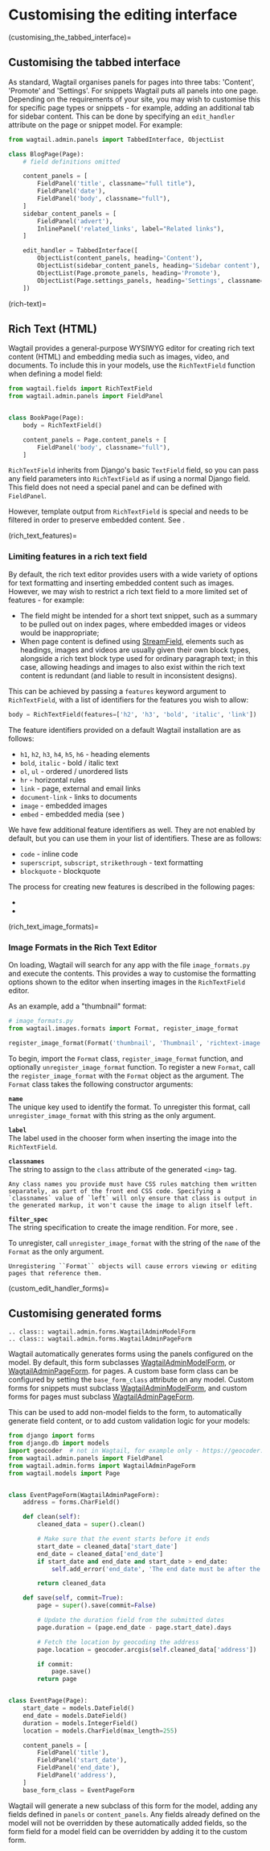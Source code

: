 # Customising the editing interface

(customising_the_tabbed_interface)=

## Customising the tabbed interface

As standard, Wagtail organises panels for pages into three tabs: 'Content', 'Promote' and 'Settings'. For snippets Wagtail puts all panels into one page. Depending on the requirements of your site, you may wish to customise this for specific page types or snippets - for example, adding an additional tab for sidebar content. This can be done by specifying an `edit_handler` attribute on the page or snippet model. For example:

```python
from wagtail.admin.panels import TabbedInterface, ObjectList

class BlogPage(Page):
    # field definitions omitted

    content_panels = [
        FieldPanel('title', classname="full title"),
        FieldPanel('date'),
        FieldPanel('body', classname="full"),
    ]
    sidebar_content_panels = [
        FieldPanel('advert'),
        InlinePanel('related_links', label="Related links"),
    ]

    edit_handler = TabbedInterface([
        ObjectList(content_panels, heading='Content'),
        ObjectList(sidebar_content_panels, heading='Sidebar content'),
        ObjectList(Page.promote_panels, heading='Promote'),
        ObjectList(Page.settings_panels, heading='Settings', classname="settings"),
    ])
```

(rich-text)=

## Rich Text (HTML)

Wagtail provides a general-purpose WYSIWYG editor for creating rich text content (HTML) and embedding media such as images, video, and documents. To include this in your models, use the `RichTextField` function when defining a model field:

```python
from wagtail.fields import RichTextField
from wagtail.admin.panels import FieldPanel


class BookPage(Page):
    body = RichTextField()

    content_panels = Page.content_panels + [
        FieldPanel('body', classname="full"),
    ]
```

`RichTextField` inherits from Django's basic `TextField` field, so you can pass any field parameters into `RichTextField` as if using a normal Django field. This field does not need a special panel and can be defined with `FieldPanel`.

However, template output from `RichTextField` is special and needs to be filtered in order to preserve embedded content. See [](rich_text_filter).

(rich_text_features)=

### Limiting features in a rich text field

By default, the rich text editor provides users with a wide variety of options for text formatting and inserting embedded content such as images. However, we may wish to restrict a rich text field to a more limited set of features - for example:

-   The field might be intended for a short text snippet, such as a summary to be pulled out on index pages, where embedded images or videos would be inappropriate;
-   When page content is defined using [StreamField](../../topics/streamfield), elements such as headings, images and videos are usually given their own block types, alongside a rich text block type used for ordinary paragraph text; in this case, allowing headings and images to also exist within the rich text content is redundant (and liable to result in inconsistent designs).

This can be achieved by passing a `features` keyword argument to `RichTextField`, with a list of identifiers for the features you wish to allow:

```python
body = RichTextField(features=['h2', 'h3', 'bold', 'italic', 'link'])
```

The feature identifiers provided on a default Wagtail installation are as follows:

-   `h1`, `h2`, `h3`, `h4`, `h5`, `h6` - heading elements
-   `bold`, `italic` - bold / italic text
-   `ol`, `ul` - ordered / unordered lists
-   `hr` - horizontal rules
-   `link` - page, external and email links
-   `document-link` - links to documents
-   `image` - embedded images
-   `embed` - embedded media (see [](embedded_content))

We have few additional feature identifiers as well. They are not enabled by default, but you can use them in your list of identifiers. These are as follows:

-   `code` - inline code
-   `superscript`, `subscript`, `strikethrough` - text formatting
-   `blockquote` - blockquote

The process for creating new features is described in the following pages:

-   [](../../extending/rich_text_internals)
-   [](../../extending/extending_draftail)

(rich_text_image_formats)=

### Image Formats in the Rich Text Editor

On loading, Wagtail will search for any app with the file `image_formats.py` and execute the contents. This provides a way to customise the formatting options shown to the editor when inserting images in the `RichTextField` editor.

As an example, add a "thumbnail" format:

```python
# image_formats.py
from wagtail.images.formats import Format, register_image_format

register_image_format(Format('thumbnail', 'Thumbnail', 'richtext-image thumbnail', 'max-120x120'))
```

To begin, import the `Format` class, `register_image_format` function, and optionally `unregister_image_format` function. To register a new `Format`, call the `register_image_format` with the `Format` object as the argument. The `Format` class takes the following constructor arguments:

**`name`**  
The unique key used to identify the format. To unregister this format, call `unregister_image_format` with this string as the only argument.

**`label`**  
The label used in the chooser form when inserting the image into the `RichTextField`.

**`classnames`**  
The string to assign to the `class` attribute of the generated `<img>` tag.

```{note}
Any class names you provide must have CSS rules matching them written separately, as part of the front end CSS code. Specifying a `classnames` value of `left` will only ensure that class is output in the generated markup, it won't cause the image to align itself left.
```

**`filter_spec`**  
The string specification to create the image rendition. For more, see [](image_tag).

To unregister, call `unregister_image_format` with the string of the `name` of the `Format` as the only argument.

```{warning}
Unregistering ``Format`` objects will cause errors viewing or editing pages that reference them.
```

(custom_edit_handler_forms)=

## Customising generated forms

```{eval-rst}
.. class:: wagtail.admin.forms.WagtailAdminModelForm
.. class:: wagtail.admin.forms.WagtailAdminPageForm
```

Wagtail automatically generates forms using the panels configured on the model.
By default, this form subclasses [WagtailAdminModelForm](wagtail.admin.forms.WagtailAdminModelForm),
or [WagtailAdminPageForm](wagtail.admin.forms.WagtailAdminPageForm). for pages.
A custom base form class can be configured by setting the `base_form_class` attribute on any model.
Custom forms for snippets must subclass [WagtailAdminModelForm](wagtail.admin.forms.WagtailAdminModelForm),
and custom forms for pages must subclass [WagtailAdminPageForm](wagtail.admin.forms.WagtailAdminPageForm).

This can be used to add non-model fields to the form, to automatically generate field content,
or to add custom validation logic for your models:

```python
from django import forms
from django.db import models
import geocoder  # not in Wagtail, for example only - https://geocoder.readthedocs.io/
from wagtail.admin.panels import FieldPanel
from wagtail.admin.forms import WagtailAdminPageForm
from wagtail.models import Page


class EventPageForm(WagtailAdminPageForm):
    address = forms.CharField()

    def clean(self):
        cleaned_data = super().clean()

        # Make sure that the event starts before it ends
        start_date = cleaned_data['start_date']
        end_date = cleaned_data['end_date']
        if start_date and end_date and start_date > end_date:
            self.add_error('end_date', 'The end date must be after the start date')

        return cleaned_data

    def save(self, commit=True):
        page = super().save(commit=False)

        # Update the duration field from the submitted dates
        page.duration = (page.end_date - page.start_date).days

        # Fetch the location by geocoding the address
        page.location = geocoder.arcgis(self.cleaned_data['address'])

        if commit:
            page.save()
        return page


class EventPage(Page):
    start_date = models.DateField()
    end_date = models.DateField()
    duration = models.IntegerField()
    location = models.CharField(max_length=255)

    content_panels = [
        FieldPanel('title'),
        FieldPanel('start_date'),
        FieldPanel('end_date'),
        FieldPanel('address'),
    ]
    base_form_class = EventPageForm
```

Wagtail will generate a new subclass of this form for the model,
adding any fields defined in `panels` or `content_panels`.
Any fields already defined on the model will not be overridden by these automatically added fields,
so the form field for a model field can be overridden by adding it to the custom form.
